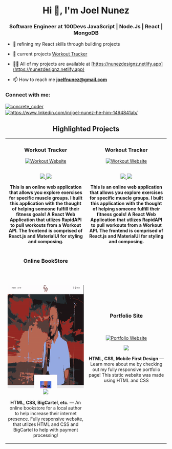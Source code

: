 <h1 align="center">Hi 👋, I'm Joel Nunez</h1>
<h3 align="center">Software Engineer at 100Devs  JavaScript | Node.Js | React | MongoDB </h3>

- 🔭 refining my React skills through building projects

- 🔭 current projects [Workout Tracker]('https://github.com/DeCodeTheMatrix03/Find-Your-Routine')

- 👨‍💻 All of my projects are available at [https://nunezdesignz.netlify.app](https://nunezdesignz.netlify.app)

- 📫 How to reach me **joelfnunez@gmail.com**

<h3 align="left">Connect with me:</h3>
<p align="left">
<a href="https://twitter.com/concrete_coder" target="blank"><img align="center" src="https://raw.githubusercontent.com/rahuldkjain/github-profile-readme-generator/master/src/images/icons/Social/twitter.svg" alt="concrete_coder" height="30" width="40" /></a>
<a href="https://linkedin.com/in/https://www.linkedin.com/in/joel-nunez-he-him-1494841ab/" target="blank"><img align="center" src="https://raw.githubusercontent.com/rahuldkjain/github-profile-readme-generator/master/src/images/icons/Social/linked-in-alt.svg" alt="https://www.linkedin.com/in/joel-nunez-he-him-1494841ab/" height="30" width="40" /></a>
</p>

<!--Project Section -->

<h2 align="center">Highlighted Projects </h2>
<div align="center">
<table>
     <tr>
<td width="50%">
<h3 align="center" color="white">Workout Tracker</h2>
<div align="center">  
<a href= 'https://github.com/DeCodeTheMatrix03/Find-Your-Routine'>
<img "https://github.com/DeCodeTheMatrix03/Wellness-Journal/blob/main/ezgif.com-gif-maker%20(2).gif" alt="Workout Website" height="322px" width="100%" />
</a>
<br>
<br>
<p>
<a href="https://github.com/DeCodeTheMatrix03/Find-Your-Routine" target="_blank">
<img src="https://img.shields.io/badge/Code-lightgrey?style=for-the-badge&logo=github"/>
</a>
<a href="https://workout-explorer.netlify.app/" target="_blank">
<img src="https://img.shields.io/badge/-website-green?style=for-the-badge&color=005da8"/>
</a>
<p><strong>
This is an online web application that allows you explore exercises for specific muscle groups. I built this application with the thought of helping someone fulfill their fitness goals! A React Web Application that utlizes RapidAPI to pull workouts from a Workout API. The frontend is comprised of React.js and MaterialUI for styling and composing.
</p>
   


<td width="50%">
<h3 align="center" color="white">Workout Tracker</h2>
<div align="center">  
<a href= 'https://github.com/DeCodeTheMatrix03/Find-Your-Routine'>
<img src="https://github.com/DeCodeTheMatrix03/Workout-Explorer/blob/main/ezgif.com-gif-maker%20(3).gif" alt="Workout Website" height="322px" width="100%" />
</a>
<br>
<br>
<p>
<a href="https://github.com/DeCodeTheMatrix03/Find-Your-Routine" target="_blank">
<img src="https://img.shields.io/badge/Code-lightgrey?style=for-the-badge&logo=github"/>
</a>
<a href="https://workout-explorer.netlify.app/" target="_blank">
<img src="https://img.shields.io/badge/-website-green?style=for-the-badge&color=005da8"/>
</a>
<p><strong>
This is an online web application that allows you explore exercises for specific muscle groups. I built this application with the thought of helping someone fulfill their fitness goals! A React Web Application that utlizes RapidAPI to pull workouts from a Workout API. The frontend is comprised of React.js and MaterialUI for styling and composing.
</p>


<tr>
<a href='https://lovefound.bigcartel.com'>
</a>
<td width="50%">
<h3 align="center" color="white">Online BookStore</h2>
<div align="center" >  
<br>
<br>
<a href='https://lovefound.bigcartel.com' target="_blank">
<p>
<img src="https://github.com/DeCodeTheMatrix03/DeCodeTheMatrix03/blob/main/ezgif.com-gif-maker.gif" alt="Bookstore Website" height="322px" width="100%" />
</a>
<a href="https://lovefound.bigcartel.com" target="_blank">
<img src="https://img.shields.io/badge/-website-green?style=for-the-badge&color=005da8"/>
</a>
</p>
<p><strong>HTML, CSS, BigCartel, etc.</strong> — An online bookstore for a local author to help increase their internet presence. Fully responsive website, that utlizes HTML and CSS and BigCartel to help with payment processing!</p>
 
</div>
</td>
<td width="50%">
<h3 align="center" color="white">Portfolio Site</h2>
<div align="center" >  
<br>
<br>
 <a href='https://nunezdesignz.netlify.app' target = "_blank">

<img src="https://github.com/DeCodeTheMatrix03/DeCodeTheMatrix03/blob/main/ezgif.com-gif-maker-2.gif" alt="Portfolio Website" height="322px" width="100%" />
</a>
<p>
<a href='https://nunezdesignz.netlify.app' target="_blank">
<img src="https://img.shields.io/badge/-website-green?style=for-the-badge&color=005da8"/>
</a>
</p>
<p><strong>HTML, CSS, Mobile First Design</strong> — Learn more about me by checking out my fully responsive portfolio page! This static website was made using HTML and CSS </p>
</div>
   <!--
<tr>
<td width="50%">
<h3 align="center" color="white">T&K Nigerian Restaurant</h2>
<div align="center">  
<a href='https://tandkpdx.com/'>
<img src="https://github.com/ssaryonjr/ssaryonjr/blob/main/ezgif.com-gif-maker%20(5).gif?raw=true" alt="Restaurant Website" height="322px" width="100%" />
</a>
<br>
<br>
<p>
<a href="https://github.com/ssaryonjr/T-K-Restaurant-" target="_blank">
<img src="https://img.shields.io/badge/Code-lightgrey?style=for-the-badge&logo=github"/>
</a>  
<a href="https://tandkpdx.com/" target="_blank">
<img src="https://img.shields.io/badge/-website-green?style=for-the-badge&color=005da8"/>
</a>
</p>
<p><strong>JavaScript, jQuery, Bootstrap, CSS3, HTML5</strong> — Designed and deployed a fully responsive desktop and mobile web interface for customers of T&K Restaurant to browse their menu and connect to Door Dash and place orders for delivery or pick up.</p>
</div>
</td>
<td width="50%">
<h3 align="center" color="white">Coding Resources API
</h2>
<div align="center" >  
<a href='https://narutobattlescreen-js.netlify.app/'>
<img src="https://github.com/bytesbybianca/readme-assets/raw/main/profile-images/coding-resources-api.gif?raw=true" alt="Naruto Game" height="322px" width="100%" />
</a>
<br>
<br>
<p>
<a href="https://github.com/the-api-administration/coding-resources-api" target="_blank">
<img src="https://img.shields.io/badge/Code-lightgrey?style=for-the-badge&logo=github"/>
</a>  
<a href="https://coding-resources-api.up.railway.app/" target="_blank">
<img src="https://img.shields.io/badge/-website-green?style=for-the-badge&color=005da8"/>
</a>
</p>
<p><strong>JavaScript, EJS, Node, Express, MongoDB,</strong> — This API serves educational content for a wide variety of computer science topics, languages and technologies relevant to web development.</p>
</div>
</table>

</div>
-->
